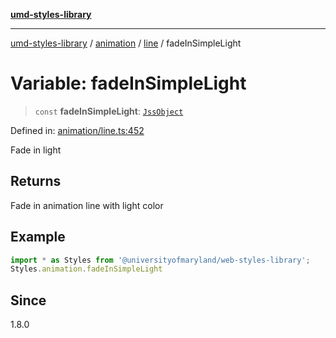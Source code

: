 [**umd-styles-library**](../../../../README.md)

***

[umd-styles-library](../../../../modules.md) / [animation](../../../README.md) / [line](../README.md) / fadeInSimpleLight

# Variable: fadeInSimpleLight

> `const` **fadeInSimpleLight**: [`JssObject`](../../../../utilities/namespaces/transform/type-aliases/JssObject.md)

Defined in: [animation/line.ts:452](https://github.com/UMD-Digital/design-system/blob/2d95010ba8e3e1595ebab66599330577b600c5fb/packages/styles/source/animation/line.ts#L452)

Fade in light

## Returns

Fade in animation line with light color

## Example

```typescript
import * as Styles from '@universityofmaryland/web-styles-library';
Styles.animation.fadeInSimpleLight
```

## Since

1.8.0
